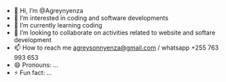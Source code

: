 - 👋 Hi, I’m @Agreynyenza
- 👀 I’m interested in coding and software developments
- 🌱 I’m currently learning coding
- 💞️ I’m looking to collaborate on activities related to website and softare development
- 📫 How to reach me agreysonnyenza@gmail.com / whatsapp +255 763 993 653
- 😄 Pronouns: ...
- ⚡ Fun fact: ...

<!---
nyenza/nyenza is a ✨ special ✨ repository because its `README.md` (this file) appears on your GitHub profile.
You can click the Preview link to take a look at your changes.
--->
